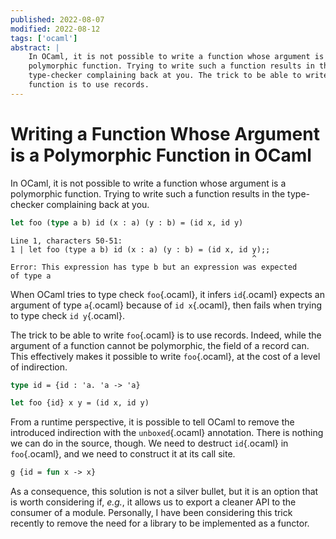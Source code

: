 ```yaml
---
published: 2022-08-07
modified: 2022-08-12
tags: ['ocaml']
abstract: |
    In OCaml, it is not possible to write a function whose argument is a
    polymorphic function. Trying to write such a function results in the
    type-checker complaining back at you. The trick to be able to write such a
    function is to use records.
---
```


# Writing a Function Whose Argument is a Polymorphic Function in OCaml

In OCaml, it is not possible to write a function whose argument is a
polymorphic function. Trying to write such a function results in the
type-checker complaining back at you.

```ocaml
let foo (type a b) id (x : a) (y : b) = (id x, id y)
```

```
Line 1, characters 50-51:
1 | let foo (type a b) id (x : a) (y : b) = (id x, id y);;
                                                      ^
Error: This expression has type b but an expression was expected
of type a
```

When OCaml tries to type check `foo`{.ocaml}, it infers `id`{.ocaml} expects an
argument of type `a`{.ocaml} because of `id x`{.ocaml}, then fails when trying
to type check `id y`{.ocaml}.

The trick to be able to write `foo`{.ocaml} is to use records. Indeed, while
the argument of a function cannot be polymorphic, the field of a record can.
This effectively makes it possible to write `foo`{.ocaml}, at the cost of a
level of indirection.

```ocaml
type id = {id : 'a. 'a -> 'a}

let foo {id} x y = (id x, id y)
```

From a runtime perspective, it is possible to tell OCaml to remove the
introduced indirection with the `unboxed`{.ocaml} annotation. There is nothing
we can do in the source, though. We need to destruct `id`{.ocaml} in
`foo`{.ocaml}, and we need to construct it at its call site.

```ocaml
g {id = fun x -> x}
```

As a consequence, this solution is not a silver bullet, but it is an option
that is worth considering if, *e.g.*, it allows us to export a cleaner API to the
consumer of a module. Personally, I have been considering this trick recently
to remove the need for a library to be implemented as a functor.
